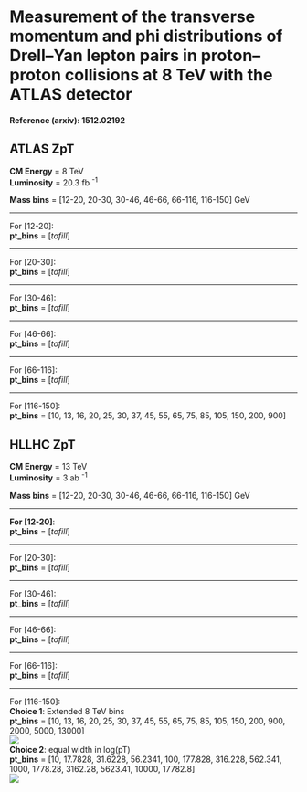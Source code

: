 # Measurement of the transverse momentum and phi distributions of Drell–Yan lepton pairs in proton–proton collisions at 8 TeV with the ATLAS detector  

#### Reference (arxiv): 1512.02192  

## ATLAS ZpT  
  
**CM Energy** = 8 TeV  
**Luminosity** = 20.3 fb <sup>-1</sup>  

**Mass bins** = [12-20, 20-30, 30-46, 46-66, 66-116, 116-150] GeV  

------------------------------------------------------------  
For [12-20]:  
**pt_bins** = [_tofill_]  
  
------------------------------------------------------------  
For [20-30]:  
**pt_bins** = [_tofill_]  
  
------------------------------------------------------------  
For [30-46]:  
**pt_bins** = [_tofill_]  
  
------------------------------------------------------------  
For [46-66]:  
**pt_bins** = [_tofill_]  
  
------------------------------------------------------------  
For [66-116]:  
**pt_bins** = [_tofill_]  
  
------------------------------------------------------------  
For [116-150]:  
**pt_bins** = [10, 13, 16, 20, 25, 30, 37, 45, 55, 65, 75, 85, 105, 150, 200, 900]  

## HLLHC ZpT  
  
**CM Energy** = 13 TeV  
**Luminosity** = 3 ab <sup>-1</sup>    

**Mass bins** = [12-20, 20-30, 30-46, 46-66, 66-116, 116-150] GeV  

------------------------------------------------------------  
**For [12-20]**:  
**pt_bins** = [_tofill_]  
  
------------------------------------------------------------  
For [20-30]:  
**pt_bins** = [_tofill_]  
  
------------------------------------------------------------  
For [30-46]:  
**pt_bins** = [_tofill_]  
  
------------------------------------------------------------  
For [46-66]:  
**pt_bins** = [_tofill_]  
  
------------------------------------------------------------  
For [66-116]:  
**pt_bins** = [_tofill_]  
  
------------------------------------------------------------  
For [116-150]:  
**Choice 1**: Extended 8 TeV bins  
**pt_bins** = [10, 13, 16, 20, 25, 30, 37, 45, 55, 65, 75, 85, 105, 150, 200, 900, 2000, 5000, 13000]  
![](https://github.com/juanrojochacon/HLLHCPDFs/blob/master/ATLASZPT8TEV/m116_150GeV/extendedBinning8TeV.png)  
**Choice 2**: equal width in log(pT)  
**pt_bins** = [10, 17.7828, 31.6228, 56.2341, 100, 177.828, 316.228, 562.341, 1000, 1778.28, 3162.28, 5623.41, 10000, 17782.8]  
![](https://github.com/juanrojochacon/HLLHCPDFs/blob/master/ATLASZPT8TEV/m116_150GeV/equalBinning0.25.png)  
